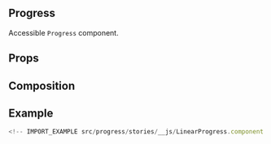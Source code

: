 ## Progress

Accessible `Progress` component.

<!-- CODESANDBOX
link_title: Progress - Open On Sandbox
js: src/progress/stories/__js/Progress.component.jsx
deps: [@emotion/css]
-->

## Props

<!-- INJECT_PROPS src/progress -->

## Composition

<!-- INJECT_COMPOSITION src/progress -->

## Example

```js
<!-- IMPORT_EXAMPLE src/progress/stories/__js/LinearProgress.component.jsx -->
```

